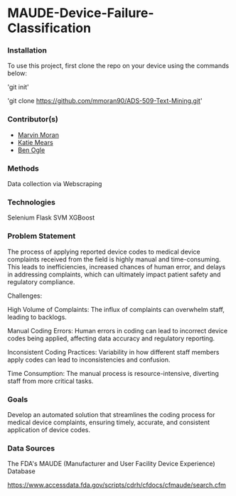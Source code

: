 # MAUDE-Device-Failure-Classification

### Installation
To use this project, first clone the repo on your device using the commands below:

'git init'

'git clone https://github.com/mmoran90/ADS-509-Text-Mining.git'


### Contributor(s)
* [Marvin Moran](https://github.com/mmoran90)
* [Katie Mears](https://github.com/KatieMears628)
* [Ben Ogle](https://github.com/dsklnr) 

### Methods
Data collection via Webscraping 

### Technologies
Selenium 
Flask
SVM
XGBoost 


### Problem Statement
The process of applying reported device codes to medical device complaints received from the field is highly manual and time-consuming. 
This leads to inefficiencies, increased chances of human error, and delays in addressing complaints, which can ultimately impact patient safety and regulatory compliance.

Challenges:

High Volume of Complaints: The influx of complaints can overwhelm staff, leading to backlogs.

Manual Coding Errors: Human errors in coding can lead to incorrect device codes being applied, affecting data accuracy and regulatory reporting.

Inconsistent Coding Practices: Variability in how different staff members apply codes can lead to inconsistencies and confusion.

Time Consumption: The manual process is resource-intensive, diverting staff from more critical tasks.

### Goals
Develop an automated solution that streamlines the coding process for medical device complaints, ensuring timely, accurate, and consistent application of device codes.


### Data Sources
The FDA's MAUDE (Manufacturer and User Facility Device Experience) Database 

https://www.accessdata.fda.gov/scripts/cdrh/cfdocs/cfmaude/search.cfm
